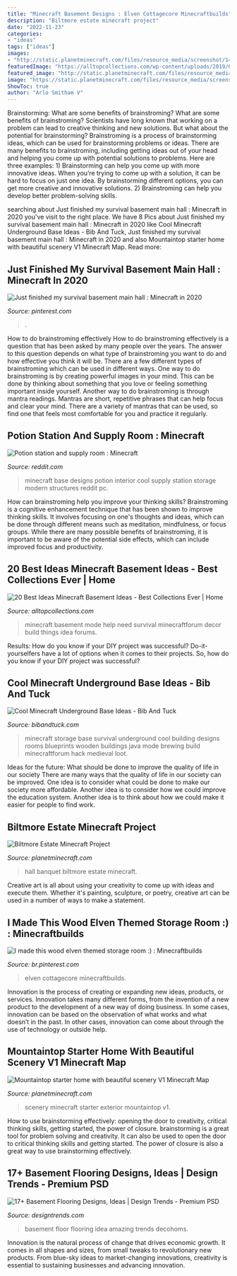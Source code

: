 ```yaml
---
title: "Minecraft Basement Designs : Elven Cottagecore Minecraftbuilds"
description: "Biltmore estate minecraft project"
date: "2022-11-23"
categories:
- "ideas"
tags: ["ideas"]
images:
- "http://static.planetminecraft.com/files/resource_media/screenshot/1418/2014-05-01_170329.jpg"
featuredImage: "https://alltopcollections.com/wp-content/uploads/2019/04/minecraft-basement-ideas-elegant-need-help-with-house-design-survival-mode-minecraft-of-minecraft-basement-ideas.png"
featured_image: "http://static.planetminecraft.com/files/resource_media/screenshot/1418/2014-05-01_170329.jpg"
image: "https://static.planetminecraft.com/files/resource_media/screenshot/1152/2011-12-30_151858_1113275.jpg"
ShowToc: true
author: "Arlo Smitham V"
---
```



Brainstorming: What are some benefits of brainstroming?
What are some benefits of brainstroming? Scientists have long known that working on a problem can lead to creative thinking and new solutions. But what about the potential for brainstorming? Brainstroming is a process of brainstorming ideas, which can be used for brainstorming problems or ideas. There are many benefits to brainstroming, including getting ideas out of your head and helping you come up with potential solutions to problems. Here are three examples: 1) Brainstorming can help you come up with more innovative ideas. When you’re trying to come up with a solution, it can be hard to focus on just one idea. By brainstorming different options, you can get more creative and innovative solutions. 2) Brainstroming can help you develop better problem-solving skills.

	

		
searching about Just finished my survival basement main hall : Minecraft in 2020 you've visit to the right place. We have 8 Pics about Just finished my survival basement main hall : Minecraft in 2020 like Cool Minecraft Underground Base Ideas - Bib And Tuck, Just finished my survival basement main hall : Minecraft in 2020 and also Mountaintop starter home with beautiful scenery V1 Minecraft Map. Read more:
		
    
## Just Finished My Survival Basement Main Hall : Minecraft In 2020

<img loading=lazy src="https://i.pinimg.com/originals/d8/25/54/d82554d96709bcd5afe1e4ab40a918ce.png" onerror="this.onerror=null;this.src='https://tse3.mm.bing.net/th?id=OIP.eQWVoPI-NzEHDIFyW3-BGwHaD4&amp;pid=15.1';" alt="Just finished my survival basement main hall : Minecraft in 2020">

_Source: pinterest.com_

>. 

	

How to do brainstroming effectively
How to do brainstroming effectively is a question that has been asked by many people over the years. The answer to this question depends on what type of brainstroming you want to do and how effective you think it will be. There are a few different types of brainstroming which can be used in different ways. 
One way to do brainstroming is by creating powerful images in your mind. This can be done by thinking about something that you love or feeling something important inside yourself. Another way to do brainstroming is through mantra readings. Mantras are short, repetitive phrases that can help focus and clear your mind. There are a variety of mantras that can be used, so find one that feels most comfortable for you and practice it regularly.

    
## Potion Station And Supply Room : Minecraft

<img loading=lazy src="http://i.imgur.com/k5V90uh.jpg" onerror="this.onerror=null;this.src='https://tse3.mm.bing.net/th?id=OIP.u1fmbVXCZV39LvjVIm8mTQHaEN&amp;pid=15.1';" alt="Potion station and supply room : Minecraft">

_Source: reddit.com_

>minecraft base designs potion interior cool supply station storage modern structures reddit pc. 

	

How can brainstroming help you improve your thinking skills?
Brainstroming is a cognitive enhancement technique that has been shown to improve thinking skills. It involves focusing on one's thoughts and ideas, which can be done through different means such as meditation, mindfulness, or focus groups. While there are many possible benefits of brainstroming, it is important to be aware of the potential side effects, which can include improved focus and productivity.

    
## 20 Best Ideas Minecraft Basement Ideas - Best Collections Ever | Home

<img loading=lazy src="https://alltopcollections.com/wp-content/uploads/2019/04/minecraft-basement-ideas-elegant-need-help-with-house-design-survival-mode-minecraft-of-minecraft-basement-ideas.png" onerror="this.onerror=null;this.src='https://tse2.mm.bing.net/th?id=OIP.ZbDzhkFiXSKOWNLtMBN_1QHaET&amp;pid=15.1';" alt="20 Best Ideas Minecraft Basement Ideas - Best Collections Ever | Home">

_Source: alltopcollections.com_

>minecraft basement mode help need survival minecraftforum decor build things idea forums. 

	

Results: How do you know if your DIY project was successful?
Do-it-yourselfers have a lot of options when it comes to their projects. So, how do you know if your DIY project was successful?

    
## Cool Minecraft Underground Base Ideas - Bib And Tuck

<img loading=lazy src="https://i0.wp.com/bibandtuck.com/wp-content/uploads/2019/09/word-image-137.png?resize=602%2C370" onerror="this.onerror=null;this.src='https://tse2.mm.bing.net/th?id=OIP.cVnclnHciEWGoKNdCm8PDgHaEj&amp;pid=15.1';" alt="Cool Minecraft Underground Base Ideas - Bib And Tuck">

_Source: bibandtuck.com_

>minecraft storage base survival underground cool building designs rooms blueprints wooden buildings java mode brewing build minecraftforum hack medieval loot. 

	

Ideas for the future: What should be done to improve the quality of life in our society
There are many ways that the quality of life in our society can be improved. One idea is to consider what could be done to make our society more affordable. Another idea is to consider how we could improve the education system. Another idea is to think about how we could make it easier for people to find work.

    
## Biltmore Estate Minecraft Project

<img loading=lazy src="http://static.planetminecraft.com/files/resource_media/screenshot/1418/2014-05-01_170329.jpg" onerror="this.onerror=null;this.src='https://tse1.mm.bing.net/th?id=OIP.ceEoS4EBaVvoNv2Kgjh16wHaEK&amp;pid=15.1';" alt="Biltmore Estate Minecraft Project">

_Source: planetminecraft.com_

>hall banquet biltmore estate minecraft. 

	

Creative art is all about using your creativity to come up with ideas and execute them. Whether it's painting, sculpture, or poetry, creative art can be used in a number of ways to make a statement.

    
## I Made This Wood Elven Themed Storage Room :) : Minecraftbuilds

<img loading=lazy src="https://i.pinimg.com/736x/b9/92/4d/b9924de56d789b2040ea6ad838d9b972.jpg" onerror="this.onerror=null;this.src='https://tse4.mm.bing.net/th?id=OIP.AXj2vYr76VFFYIsjNW5wpwHaEK&amp;pid=15.1';" alt="I made this wood elven themed storage room :) : Minecraftbuilds">

_Source: br.pinterest.com_

>elven cottagecore minecraftbuilds. 

	

Innovation is the process of creating or expanding new ideas, products, or services. Innovation takes many different forms, from the invention of a new product to the development of a new way of doing business. In some cases, innovation can be based on the observation of what works and what doesn’t in the past. In other cases, innovation can come about through the use of technology or outside help.

    
## Mountaintop Starter Home With Beautiful Scenery V1 Minecraft Map

<img loading=lazy src="https://static.planetminecraft.com/files/resource_media/screenshot/1152/2011-12-30_151858_1113275.jpg" onerror="this.onerror=null;this.src='https://tse2.mm.bing.net/th?id=OIP.kNko02_M6uPusfRL8Y49pgHaEK&amp;pid=15.1';" alt="Mountaintop starter home with beautiful scenery V1 Minecraft Map">

_Source: planetminecraft.com_

>scenery minecraft starter exterior mountaintop v1. 

	

How to use brainstorming effectively: opening the door to creativity, critical thinking skills, getting started, the power of closure.
brainstorming is a great tool for problem solving and creativity. It can also be used to open the door to critical thinking skills and getting started. The power of closure is also a great way to use brainstorming effectively.

    
## 17+ Basement Flooring Designs, Ideas | Design Trends - Premium PSD

<img loading=lazy src="https://images.designtrends.com/wp-content/uploads/2016/09/28172452/Amazing-Basement-Floor-Idea-.jpg" onerror="this.onerror=null;this.src='https://tse1.mm.bing.net/th?id=OIP.62Llo9W5SA1_x7oIPv9kggHaE8&amp;pid=15.1';" alt="17+ Basement Flooring Designs, Ideas | Design Trends - Premium PSD">

_Source: designtrends.com_

>basement floor flooring idea amazing trends decohoms. 

	

Innovation is the natural process of change that drives economic growth. It comes in all shapes and sizes, from small tweaks to revolutionary new products. From blue-sky ideas to market-changing innovations, creativity is essential to sustaining businesses and advancing innovation.

